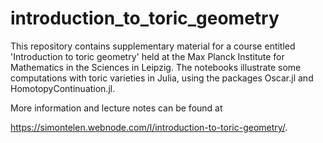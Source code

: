 # introduction_to_toric_geometry

This repository contains supplementary material for a course entitled 'Introduction to toric geometry' held at the Max Planck Institute for Mathematics in the Sciences in Leipzig. The notebooks illustrate some computations with toric varieties in Julia, using the packages Oscar.jl and HomotopyContinuation.jl.

More information and lecture notes can be found at 

https://simontelen.webnode.com/l/introduction-to-toric-geometry/.

